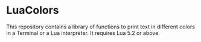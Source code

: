 # LuaColors
This repository contains a library of functions to print text in different colors in a Terminal or a Lua interpreter. It requires Lua 5.2 or above.
